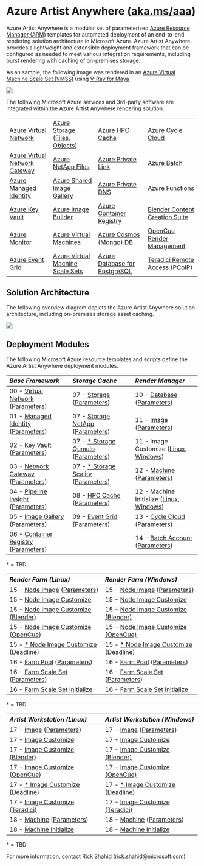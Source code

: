 # Azure Artist Anywhere ([aka.ms/aaa](http://aka.ms/aaa))

Azure Artist Anywhere is a modular set of parameterized [Azure Resource Manager (ARM)](https://docs.microsoft.com/azure/azure-resource-manager/management/overview) templates for automated deployment of an end-to-end rendering solution architecture in Microsoft Azure. Azure Artist Anywhere provides a lightweight and extensible deployment framework that can be configured as needed to meet various integration requirements, including burst rendering with caching of on-premises storage.

As an sample, the following image was rendered in an [Azure Virtual Machine Scale Set (VMSS)](https://docs.microsoft.com/azure/virtual-machine-scale-sets/overview) using [V-Ray for Maya](https://www.chaosgroup.com/vray/maya)

![](https://usawest.blob.core.windows.net/doc/SuspensionBridge.jpg)

The following Microsoft Azure services and 3rd-party software are integrated within the Azure Artist Anywhere rendering solution.

<table>
    <tr>
        <td>
            <a href="https://docs.microsoft.com/azure/virtual-network/virtual-networks-overview" target="_blank">Azure Virtual Network</a>
        </td>
        <td>
            <a href="https://docs.microsoft.com/azure/storage" target="_blank">Azure Storage</a>
            (<a href="https://docs.microsoft.com/azure/storage/files/storage-files-introduction" target="_blank">Files</a>,
            <a href="https://docs.microsoft.com/azure/storage/blobs/storage-blobs-overview" target="_blank">Objects</a>)
        </td>
        <td>
            <a href="https://docs.microsoft.com/azure/hpc-cache/hpc-cache-overview" target="_blank">Azure HPC Cache</a>
        </td>
        <td>
            <a href="https://docs.microsoft.com/azure/cyclecloud/overview" target="_blank">Azure Cycle Cloud</a>
        </td>
    </tr>
    <tr>
        <td>
            <a href="https://docs.microsoft.com/azure/vpn-gateway/vpn-gateway-about-vpngateways" target="_blank">Azure Virtual Network Gateway</a>
        </td>
        <td>
            <a href="https://docs.microsoft.com/azure/azure-netapp-files/azure-netapp-files-introduction" target="_blank">Azure NetApp Files</a>
        </td>
        <td>
            <a href="https://docs.microsoft.com/azure/private-link/private-link-overview" target="_blank">Azure Private Link</a>
        </td>
        <td>
            <a href="https://docs.microsoft.com/azure/batch/batch-technical-overview" target="_blank">Azure Batch</a>
        </td>
    </tr>
    <tr>
        <td>
            <a href="https://docs.microsoft.com/azure/active-directory/managed-identities-azure-resources/overview" target="_blank">Azure Managed Identity</a>
        </td>
        <td>
            <a href="https://docs.microsoft.com/azure/virtual-machines/linux/shared-image-galleries" target="_blank">Azure Shared Image Gallery</a>
        </td>
        <td>
            <a href="https://docs.microsoft.com/azure/dns/private-dns-overview" target="_blank">Azure Private DNS</a>
        </td>
        <td>
            <a href="https://docs.microsoft.com/azure/azure-functions/functions-overview" target="_blank">Azure Functions</a>
        </td>
    </tr>
    <tr>
        <td>
            <a href="https://docs.microsoft.com/azure/key-vault/key-vault-overview" target="_blank">Azure Key Vault</a>
        </td>
        <td>
            <a href="https://docs.microsoft.com/azure/virtual-machines/linux/image-builder-overview" target="_blank">Azure Image Builder</a>
        </td>
        <td>
            <a href="https://docs.microsoft.com/azure/container-registry/container-registry-intro" target="_blank">Azure Container Registry</a>
        </td>
        <td>
            <a href="https://www.blender.org/" target="_blank">Blender Content Creation Suite</a>
        </td>
    </tr>
    <tr>
        <td>
            <a href="https://docs.microsoft.com/azure/azure-monitor/overview" target="_blank">Azure Monitor</a>
        </td>
        <td>
            <a href="https://docs.microsoft.com/azure/virtual-machines/linux/overview" target="_blank">Azure Virtual Machines</a>
        </td>
        <td>
            <a href="https://docs.microsoft.com/azure/cosmos-db/introduction" target="_blank">Azure Cosmos (Mongo) DB</a>
        </td>
        <td>
            <a href="https://www.opencue.io/" target="_blank">OpenCue Render Management</a>
        </td>
    </tr>
    <tr>
        <td>
            <a href="https://docs.microsoft.com/azure/event-grid/overview" target="_blank">Azure Event Grid</a>
        </td>
        <td>
            <a href="https://docs.microsoft.com/azure/virtual-machine-scale-sets/overview" target="_blank">Azure Virtual Machine Scale Sets</a>
        </td>
        <td>
            <a href="https://docs.microsoft.com/azure/postgresql/overview" target="_blank">Azure Database for PostgreSQL</a>
        </td>
        <td>
            <a href="https://docs.teradici.com/find/product/cloud-access-software" target="_blank">Teradici Remote Access (PCoIP)</a>
        </td>
    </tr>
</table>

## Solution Architecture

The following overview diagram depicts the Azure Artist Anywhere solution architecture, including on-premises storage asset caching.

![](https://usawest.blob.core.windows.net/doc/AzureArtistAnywhere.SolutionArchitecture.2020-12-01.png)

## Deployment Modules

The following Microsoft Azure resource templates and scripts define the Azure Artist Anywhere deployment modules.

| *Base Framework* | *Storage Cache* | *Render Manager* |
| :----------------- | :-------------- | :--------------- |
| 00 - [Virtual Network](BaseFramework/00-VirtualNetwork.json) ([Parameters](BaseFramework/00-VirtualNetwork.Parameters.json)) | 07 - [Storage](StorageCache/07-Storage.json) ([Parameters](StorageCache/07-Storage.Parameters.json)) | 10 - [Database](RenderManager/10-Database.json) ([Parameters](RenderManager/10-Database.Parameters.json)) |
| 01 - [Managed Identity](BaseFramework/01-ManagedIdentity.json) ([Parameters](BaseFramework/01-ManagedIdentity.Parameters.json)) | 07 - [Storage NetApp](StorageCache/07-Storage.NetApp.json) ([Parameters](StorageCache/07-Storage.NetApp.Parameters.json)) | 11 - [Image](RenderManager/11-Image.json) ([Parameters](RenderManager/11-Image.Parameters.json)) |
| 02 - [Key Vault](BaseFramework/02-KeyVault.json) ([Parameters](BaseFramework/02-KeyVault.Parameters.json)) | 07 - [* Storage Qumulo](StorageCache/07-Storage.Qumulo.json) ([Parameters](StorageCache/07-Storage.Qumulo.Parameters.json)) | 11 - Image Customize ([Linux](RenderManager/11-Image.sh), [Windows](RenderManager/11-Image.ps1)) |
| 03 - [Network Gateway](BaseFramework/03-NetworkGateway.json) ([Parameters](BaseFramework/03-NetworkGateway.Parameters.json)) | 07 - [* Storage Scality](StorageCache/07-Storage.Scality.json) ([Parameters](StorageCache/07-Storage.Scality.Parameters.json)) | 12 - [Machine](RenderManager/12-Machine.json) ([Parameters](RenderManager/12-Machine.Parameters.json)) |
| 04 - [Pipeline Insight](BaseFramework/04-PipelineInsight.json) ([Parameters](BaseFramework/04-PipelineInsight.Parameters.json)) | 08 - [HPC Cache](StorageCache/08-HPCCache.json) ([Parameters](StorageCache/08-HPCCache.Parameters.json)) | 12 - Machine Initialize ([Linux](RenderManager/12-Machine.sh), [Windows](RenderManager/12-Machine.ps1)) |
| 05 - [Image Gallery](BaseFramework/05-ImageGallery.json) ([Parameters](BaseFramework/05-ImageGallery.Parameters.json)) | 09 - [Event Grid](StorageCache/09-EventGrid.json) ([Parameters](StorageCache/09-EventGrid.Parameters.json)) | 13 - [Cycle Cloud](RenderManager/13-CycleCloud.json) ([Parameters](RenderManager/13-CycleCloud.Parameters.json)) |
| 06 - [Container Registry](BaseFramework/06-ContainerRegistry.json) ([Parameters](BaseFramework/06-ContainerRegistry.Parameters.json)) | | 14 - [Batch Account](RenderManager/14-BatchAccount.json) ([Parameters](RenderManager/14-BatchAccount.Parameters.json)) |

\* = TBD

| *Render Farm (Linux)* | *Render Farm (Windows)* |
| :-------------------- | :---------------------- |
| 15 - [Node Image](RenderFarm/15-Node.Image.json) ([Parameters](RenderFarm/15-Node.Image.Parameters.json)) | 15 - [Node Image](RenderFarm/15-Node.Image.json) ([Parameters](RenderFarm/15-Node.Image.Parameters.json)) |
| 15 - [Node Image Customize](RenderFarm/15-Node.Image.sh) | 15 - [Node Image Customize](RenderFarm/15-Node.Image.ps1) |
| 15 - [Node Image Customize (Blender)](RenderFarm/Linux/15-Node.Image.Blender.sh) | 15 - [Node Image Customize (Blender)](RenderFarm/Windows/15-Node.Image.Blender.ps1) |
| 15 - [Node Image Customize (OpenCue)](RenderFarm/Linux/15-Node.Image.OpenCue.sh) | 15 - [Node Image Customize (OpenCue)](RenderFarm/Windows/15-Node.Image.OpenCue.ps1) |
| 15 - [* Node Image Customize (Deadline)](RenderFarm/Linux/15-Node.Image.Deadline.sh) | 15 - [* Node Image Customize (Deadline)](RenderFarm/Windows/15-Node.Image.Deadline.ps1) |
| 16 - [Farm Pool](RenderFarm/16-Farm.Pool.json) ([Parameters](RenderFarm/16-Farm.Pool.Parameters.json)) | 16 - [Farm Pool](RenderFarm/16-Farm.Pool.json) ([Parameters](RenderFarm/16-Farm.Pool.Parameters.json)) |
| 16 - [Farm Scale Set](RenderFarm/16-Farm.ScaleSet.json) ([Parameters](RenderFarm/16-Farm.ScaleSet.Parameters.json)) | 16 - [Farm Scale Set](RenderFarm/Windows/16-Farm.ScaleSet.json) ([Parameters](RenderFarm/Windows/16-Farm.ScaleSet.Parameters.json)) |
| 16 - [Farm Scale Set Initialize](RenderFarm/Linux/16-Farm.ScaleSet.sh) | 16 - [Farm Scale Set Initialize](RenderFarm/Windows/16-Farm.ScaleSet.ps1) |

\* = TBD

| *Artist Workstation (Linux)* | *Artist Workstation (Windows)* |
| :--------------------------- | :----------------------------- |
| 17 - [Image](ArtistWorkstation/17-Image.json) ([Parameters](ArtistWorkstation/17-Image.Parameters.json)) | 17 - [Image](ArtistWorkstation/17-Image.json) ([Parameters](ArtistWorkstation/17-Image.Parameters.json)) |
17 - [Image Customize](ArtistWorkstation/Linux/17-Image.sh) | 17 - [Image Customize](ArtistWorkstation/Windows/17-Image.ps1) |
17 - [Image Customize (Blender)](RenderFarm/Linux/15-Node.Image.Blender.sh) | 17 - [Image Customize (Blender)](RenderFarm/Windows/15-Node.Image.Blender.ps1) |
17 - [Image Customize (OpenCue)](ArtistWorkstation/Linux/17-Image.OpenCue.sh) | 17 - [Image Customize (OpenCue)](ArtistWorkstation/Windows/17-Image.OpenCue.ps1) |
17 - [* Image Customize (Deadline)](ArtistWorkstation/Linux/17-Image.Deadline.sh) | 17 - [* Image Customize (Deadline)](ArtistWorkstation/Windows/17-Image.Deadline.ps1) |
17 - [Image Customize (Teradici)](ArtistWorkstation/Linux/17-Image.Teradici.sh) | 17 - [Image Customize (Teradici)](ArtistWorkstation/Windows/17-Image.Teradici.ps1) |
18 - [Machine](ArtistWorkstation/18-Machine.json) ([Parameters](ArtistWorkstation/18-Machine.Parameters.json)) | 18 - [Machine](ArtistWorkstation/18-Machine.json) ([Parameters](ArtistWorkstation/18-Machine.Parameters.json)) |
18 - [Machine Initialize](ArtistWorkstation/Linux/18-Machine.sh) | 18 - [Machine Initialize](ArtistWorkstation/Windows/18-Machine.ps1) |

\* = TBD

For more information, contact Rick Shahid (rick.shahid@microsoft.com)
